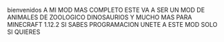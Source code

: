 bienvenidos A  MI MOD MAS COMPLETO ESTE VA A SER UN MOD DE ANIMALES DE ZOOLOGICO DINOSAURIOS Y MUCHO MAS PARA MINECRAFT 1.12.2                                          SI SABES PROGRAMACION UNETE A ESTE MOD SOLO SI QUIERES


